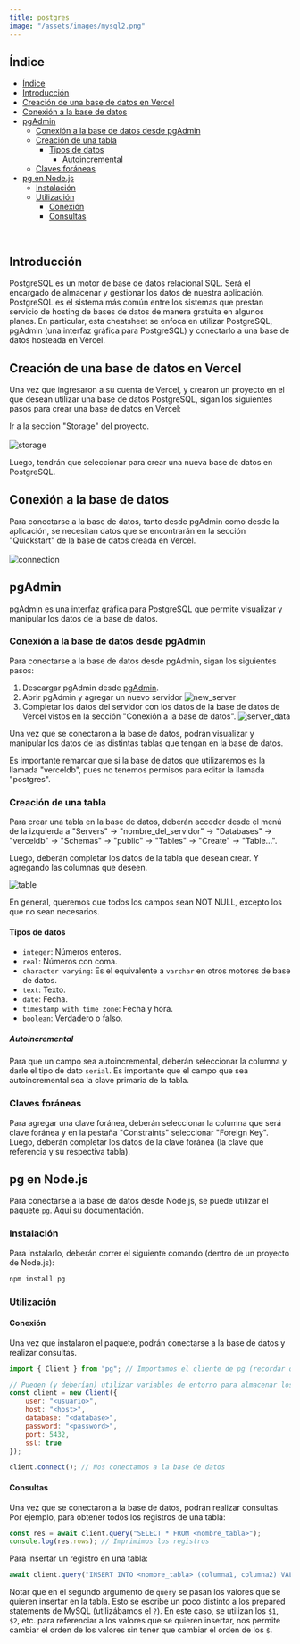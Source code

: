 ```yaml
---
title: postgres
image: "/assets/images/mysql2.png"
---
```


## Índice

- [Índice](#índice)
- [Introducción](#introducción)
- [Creación de una base de datos en Vercel](#creación-de-una-base-de-datos-en-vercel)
- [Conexión a la base de datos](#conexión-a-la-base-de-datos)
- [pgAdmin](#pgadmin)
  - [Conexión a la base de datos desde pgAdmin](#conexión-a-la-base-de-datos-desde-pgadmin)
  - [Creación de una tabla](#creación-de-una-tabla)
    - [Tipos de datos](#tipos-de-datos)
      - [Autoincremental](#autoincremental)
  - [Claves foráneas](#claves-foráneas)
- [pg en Node.js](#pg-en-nodejs)
  - [Instalación](#instalación)
  - [Utilización](#utilización)
    - [Conexión](#conexión)
    - [Consultas](#consultas)

<br>

## Introducción

PostgreSQL es un motor de base de datos relacional SQL. Será el encargado de almacenar y gestionar los datos de nuestra aplicación. PostgreSQL es el sistema más común entre los sistemas que prestan servicio de hosting de bases de datos de manera gratuita en algunos planes. En particular, esta cheatsheet se enfoca en utilizar PostgreSQL, pgAdmin (una interfaz gráfica para PostgreSQL) y conectarlo a una base de datos hosteada en Vercel.

## Creación de una base de datos en Vercel

Una vez que ingresaron a su cuenta de Vercel, y crearon un proyecto en el que desean utilizar una base de datos PostgreSQL, sigan los siguientes pasos para crear una base de datos en Vercel:

Ir a la sección "Storage" del proyecto.
<br>
<br>
![storage](/assets/images/postgres/storage.png)
<br>

Luego, tendrán que seleccionar para crear una nueva base de datos en PostgreSQL.

## Conexión a la base de datos

Para conectarse a la base de datos, tanto desde pgAdmin como desde la aplicación, se necesitan datos que se encontrarán en la sección "Quickstart" de la base de datos creada en Vercel.
<br>
<br>
![connection](/assets/images/postgres/connection.png)
<br>

## pgAdmin

pgAdmin es una interfaz gráfica para PostgreSQL que permite visualizar y manipular los datos de la base de datos.

### Conexión a la base de datos desde pgAdmin

Para conectarse a la base de datos desde pgAdmin, sigan los siguientes pasos:

1. Descargar pgAdmin desde [pgAdmin](https://www.pgadmin.org/download/).
2. Abrir pgAdmin y agregar un nuevo servidor
   ![new_server](/assets/images/postgres/new_server.png)
3. Completar los datos del servidor con los datos de la base de datos de Vercel vistos en la sección "Conexión a la base de datos".
   ![server_data](/assets/images/postgres/server_data.png)

Una vez que se conectaron a la base de datos, podrán visualizar y manipular los datos de las distintas tablas que tengan en la base de datos.

Es importante remarcar que si la base de datos que utilizaremos es la llamada "verceldb", pues no tenemos permisos para editar la llamada "postgres".

### Creación de una tabla

Para crear una tabla en la base de datos, deberán acceder desde el menú de la izquierda a "Servers" -> "nombre_del_servidor" -> "Databases" -> "verceldb" -> "Schemas" -> "public" -> "Tables" -> "Create" -> "Table...".

Luego, deberán completar los datos de la tabla que desean crear. Y agregando las columnas que deseen.

![table](/assets/images/postgres/table.png)

En general, queremos que todos los campos sean NOT NULL, excepto los que no sean necesarios.

#### Tipos de datos

- `integer`: Números enteros.
- `real`: Números con coma.
- `character varying`: Es el equivalente a `varchar` en otros motores de base de datos.
- `text`: Texto.
- `date`: Fecha.
- `timestamp with time zone`: Fecha y hora.
- `boolean`: Verdadero o falso.

##### Autoincremental

Para que un campo sea autoincremental, deberán seleccionar la columna y darle el tipo de dato `serial`. Es importante que el campo que sea autoincremental sea la clave primaria de la tabla.

### Claves foráneas

Para agregar una clave foránea, deberán seleccionar la columna que será clave foránea y en la pestaña "Constraints" seleccionar "Foreign Key". Luego, deberán completar los datos de la clave foránea (la clave que referencia y su respectiva tabla).

## pg en Node.js

Para conectarse a la base de datos desde Node.js, se puede utilizar el paquete `pg`. Aquí su [documentación](https://node-postgres.com/).

### Instalación

Para instalarlo, deberán correr el siguiente comando (dentro de un proyecto de Node.js):

```bash
npm install pg
```

### Utilización

#### Conexión

Una vez que instalaron el paquete, podrán conectarse a la base de datos y realizar consultas.

```javascript
import { Client } from "pg"; // Importamos el cliente de pg (recordar que para utilizar 'import' es necesario usar "type": "module" en el package.json)

// Pueden (y deberían) utilizar variables de entorno para almacenar los datos de conexión (dotenv)
const client = new Client({
    user: "<usuario>",
    host: "<host>",
    database: "<database>",
    password: "<password>",
    port: 5432,
    ssl: true
});

client.connect(); // Nos conectamos a la base de datos
```

#### Consultas

Una vez que se conectaron a la base de datos, podrán realizar consultas. Por ejemplo, para obtener todos los registros de una tabla:

```javascript
const res = await client.query("SELECT * FROM <nombre_tabla>");
console.log(res.rows); // Imprimimos los registros
```

Para insertar un registro en una tabla:

```javascript
await client.query("INSERT INTO <nombre_tabla> (columna1, columna2) VALUES ($1, $2)", [valor1, valor2]);
```

Notar que en el segundo argumento de `query` se pasan los valores que se quieren insertar en la tabla. Esto se escribe un poco distinto a los prepared statements de MySQL (utilizábamos el `?`). En este caso, se utilizan los `$1`, `$2`, etc. para referenciar a los valores que se quieren insertar, nos permite cambiar el orden de los valores sin tener que cambiar el orden de los `$`.
